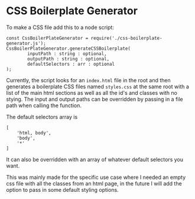 # CSS Boilerplate Generator #

To make a CSS file add this to a node script:

```
const CssBoilerPlateGenerator = require('./css-boilerplate-generator.js'); 
CssBoilerPlateGenerator.generateCSSBoilerplate(
        inputPath : string : optional, 
        outputPath : string : optional, 
        defaultSelectors : arr : optional
);
```

Currently, the script looks for an `index.html` file in the root and then generates a boilerplate CSS files named `styles.css` at the same root with a list of the main html sections as well as all the id's and classes with no stying. The input and output paths can be overridden by passing in a file path when calling the function.

The default selectors array is 
```
[
    'html, body',
    'body',
    '*'
]
```
    
It can also be overridden with an array of whatever default selectors you want. 

This was mainly made for the specific use case where I needed an empty css file with all the classes from an html page, in the future I will add the option to pass in  some default styling options.

